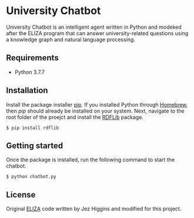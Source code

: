 # University Chatbot

University Chatbot is an intelligent agent written in Python and modeked after the ELIZA program that can answer university-related questions using a knowledge graph and natural language processing.

## Requirements

* Python 3.7.7

## Installation

Install the package installer [pip](https://pip.pypa.io/en/stable/). If you installed Python through [Homebrew](https://brew.sh/), then *pip* should already be installed on your system. Next, navigate to the root folder of the proejct and install the [RDFLib](https://github.com/RDFLib/rdflib) package. 

    $ pip install rdflib

## Getting started

Once the package is installed, run the following command to start the chatbot.

    $ python chatbot.py

## License

Original [ELIZA](https://github.com/jezhiggins/eliza.py) code written by Jez Higgins and modified for this project.
